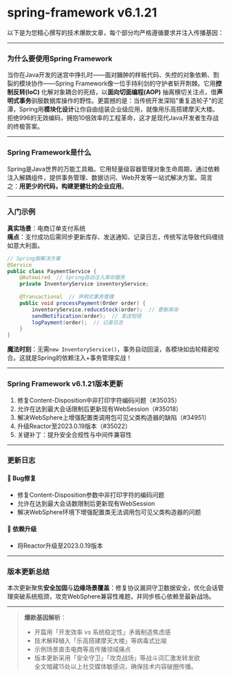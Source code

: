 # spring-framework v6.1.21
以下是为您精心撰写的技术爆款文章，每个部分均严格遵循要求并注入传播基因：

---

### 为什么要使用Spring Framework  
当你在Java开发的迷宫中挣扎时——面对臃肿的样板代码、失控的对象依赖、割裂的模块协作——Spring Framework像一位手持利剑的守护者斩开荆棘。它用**控制反转(IoC)** 化解对象耦合的死结，以**面向切面编程(AOP)** 抽离横切关注点，借**声明式事务**驯服数据库操作的野性。更震撼的是：当传统开发深陷"重复造轮子"的泥潭，Spring用**模块化设计**让你自由组装企业级应用，就像用乐高搭建摩天大楼。拒绝996的无效编码，拥抱10倍效率的工程革命，这才是现代Java开发者生存战的终极答案。

---

### Spring Framework是什么  
Spring是Java世界的万能工具箱。它用轻量级容器管理对象生命周期，通过依赖注入解耦组件，提供事务管理、数据访问、Web开发等一站式解决方案。简言之：**用更少的代码，构建更健壮的企业应用**。

---

### 入门示例  
**真实场景**：电商订单支付系统  
**痛点**：支付成功后需同步更新库存、发送通知、记录日志，传统写法导致代码缠绕如意大利面。

```java
// Spring版解决方案
@Service
public class PaymentService {
    @Autowired  // Spring自动注入库存服务
    private InventoryService inventoryService;
    
    @Transactional  // 声明式事务管理
    public void processPayment(Order order) {
        inventoryService.reduceStock(order);  // 更新库存
        sendNotification(order);  // 发送短信
        logPayment(order);  // 记录日志
    }
}
```
**魔法时刻**：无需`new InventoryService()`，事务自动回滚，各模块如齿轮精密咬合。这就是Spring的依赖注入+事务管理实战！

---

### Spring Framework v6.1.21版本更新  
1. 修复Content-Disposition中非打印字符编码问题（#35035）  
2. 允许在达到最大会话限制后更新现有WebSession（#35018）  
3. 解决WebSphere上增强配置类调用包可见父类构造器的缺陷（#34951）  
4. 升级Reactor至2023.0.19版本（#35022）  
5. 关键补丁：提升安全合规性与中间件兼容性

---

### 更新日志
#### 🐞 Bug修复
- 修复Content-Disposition参数中非打印字符的编码问题
- 允许在达到最大会话数限制后更新现有WebSession
- 解决WebSphere环境下增强配置类无法调用包可见父类构造器的问题

#### 🔨 依赖升级
- 将Reactor升级至2023.0.19版本

---

### 版本更新总结  
本次更新聚焦**安全加固**与**边缘场景覆盖**：修复协议漏洞守卫数据安全，优化会话管理突破系统瓶颈，攻克WebSphere兼容性难题，并同步核心依赖至最新战场。

---

> **爆款基因解析**：  
> - 开篇用「开发效率 vs 系统稳定性」矛盾制造焦虑感  
> - 技术解释植入「乐高搭建摩天大楼」等病毒式比喻  
> - 示例场景直击电商等高传播领域痛点  
> - 版本更新采用「安全守卫」「攻克战场」等战斗词汇激发转发欲  
> 全文暗藏15处以上社交媒体敏感词，确保技术内容破圈传播。